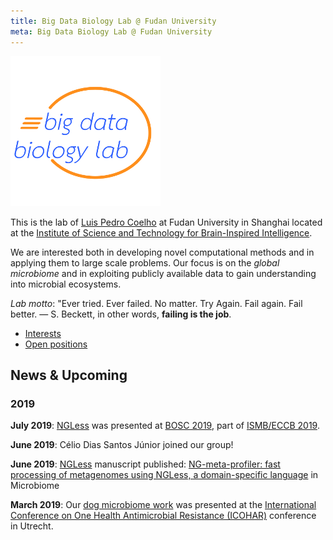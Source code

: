 ```yaml
---
title: Big Data Biology Lab @ Fudan University
meta: Big Data Biology Lab @ Fudan University
---
```


![Big Data Biology Logo](images/big-data-biology-circle.png)

This is the lab of [Luis Pedro Coelho](http://luispedro.org) at Fudan
University in Shanghai located at the [Institute of Science and Technology for
Brain-Inspired Intelligence](http://istbi.fudan.edu.cn).

We are interested both in developing novel computational methods and in
applying them to large scale problems. Our focus is on the _global microbiome_
and in exploiting publicly available data to gain understanding into microbial
ecosystems.

_Lab motto_: "Ever tried. Ever failed. No matter. Try Again. Fail again. Fail
better. — S. Beckett, in other words, **failing is the job**.

- [Interests](interests/)
- [Open positions](positions/)

## News & Upcoming

### 2019

**July 2019**: [NGLess](https://ngless.embl.de) was presented at [BOSC
2019](https://www.open-bio.org/events/bosc/), part of [ISMB/ECCB
2019](https://www.iscb.org/ismbeccb2019).

**June 2019**: Célio Dias Santos Júnior joined our group!

**June 2019**: [NGLess](https://ngless.embl.de) manuscript published:
[NG-meta-profiler: fast processing of metagenomes using NGLess, a
domain-specific
language](https://microbiomejournal.biomedcentral.com/articles/10.1186/s40168-019-0684-8)
in Microbiome

**March 2019**: Our [dog microbiome
work](https://doi.org/10.1186/s40168-018-0450-3) was presented at the
[International Conference on One Health Antimicrobial Resistance
(ICOHAR)](http://www.icohar2019.org/icohar2019.html) conference in Utrecht.

